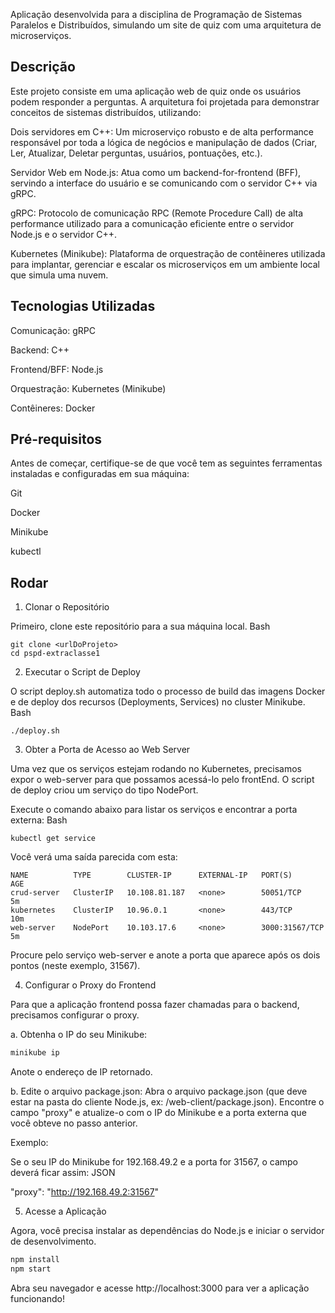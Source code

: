 Aplicação desenvolvida para a disciplina de Programação de Sistemas Paralelos e Distribuídos, simulando um site de quiz com uma arquitetura de microserviços.

## Descrição

Este projeto consiste em uma aplicação web de quiz onde os usuários podem responder a perguntas. A arquitetura foi projetada para demonstrar conceitos de sistemas distribuídos, utilizando:

Dois servidores em C++: Um microserviço robusto e de alta performance responsável por toda a lógica de negócios e manipulação de dados (Criar, Ler, Atualizar, Deletar perguntas, usuários, pontuações, etc.).

Servidor Web em Node.js: Atua como um backend-for-frontend (BFF), servindo a interface do usuário e se comunicando com o servidor C++ via gRPC.

gRPC: Protocolo de comunicação RPC (Remote Procedure Call) de alta performance utilizado para a comunicação eficiente entre o servidor Node.js e o servidor C++.

Kubernetes (Minikube): Plataforma de orquestração de contêineres utilizada para implantar, gerenciar e escalar os microserviços em um ambiente local que simula uma nuvem.

## Tecnologias Utilizadas

Comunicação: gRPC

Backend: C++

Frontend/BFF: Node.js

Orquestração: Kubernetes (Minikube)

Contêineres: Docker

## Pré-requisitos

Antes de começar, certifique-se de que você tem as seguintes ferramentas instaladas e configuradas em sua máquina:

Git

Docker

Minikube

kubectl

## Rodar

1. Clonar o Repositório

Primeiro, clone este repositório para a sua máquina local.
Bash

    git clone <urlDoProjeto>
    cd pspd-extraclasse1

2. Executar o Script de Deploy

O script deploy.sh automatiza todo o processo de build das imagens Docker e de deploy dos recursos (Deployments, Services) no cluster Minikube.
Bash

```
./deploy.sh
```

3. Obter a Porta de Acesso ao Web Server

Uma vez que os serviços estejam rodando no Kubernetes, precisamos expor o web-server para que possamos acessá-lo pelo frontEnd. O script de deploy criou um serviço do tipo NodePort.

Execute o comando abaixo para listar os serviços e encontrar a porta externa:
Bash
```
kubectl get service
```
Você verá uma saída parecida com esta:


```
NAME          TYPE        CLUSTER-IP      EXTERNAL-IP   PORT(S)          AGE
crud-server   ClusterIP   10.108.81.187   <none>        50051/TCP        5m
kubernetes    ClusterIP   10.96.0.1       <none>        443/TCP          10m
web-server    NodePort    10.103.17.6     <none>        3000:31567/TCP   5m
```


Procure pelo serviço web-server e anote a porta que aparece após os dois pontos (neste exemplo, 31567).

4. Configurar o Proxy do Frontend

Para que a aplicação frontend possa fazer chamadas para o backend, precisamos configurar o proxy.

a. Obtenha o IP do seu Minikube:
```Bash
minikube ip
```

Anote o endereço de IP retornado.

b. Edite o arquivo package.json:
Abra o arquivo package.json (que deve estar na pasta do cliente Node.js, ex: /web-client/package.json). Encontre o campo "proxy" e atualize-o com o IP do Minikube e a porta externa que você obteve no passo anterior.

Exemplo:

Se o seu IP do Minikube for 192.168.49.2 e a porta for 31567, o campo deverá ficar assim:
JSON

  "proxy": "http://192.168.49.2:31567"

5. Acesse a Aplicação

Agora, você precisa instalar as dependências do Node.js e iniciar o servidor de desenvolvimento.
```Bash
npm install
npm start
```
Abra seu navegador e acesse http://localhost:3000  para ver a aplicação funcionando!
